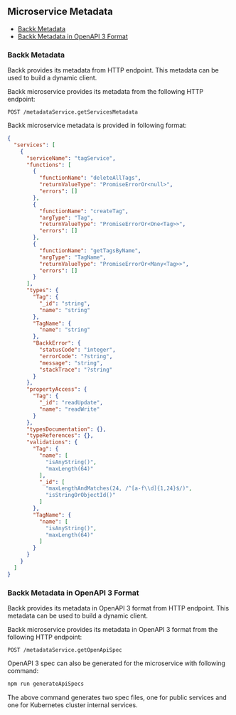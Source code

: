 ## Microservice Metadata

- [Backk Metadata](#backkmetadata)
- [Backk Metadata in OpenAPI 3 Format](#openapi)

### <a name="backkmetadata"></a> Backk Metadata
Backk provides its metadata from HTTP endpoint. This metadata can be used to build a dynamic client.

Backk microservice provides its metadata from the following HTTP endpoint:
```
POST /metadataService.getServicesMetadata
```

Backk microservice metadata is provided in following format:

```json
{
  "services": [
    {
      "serviceName": "tagService",
      "functions": [
        {
          "functionName": "deleteAllTags",
          "returnValueType": "PromiseErrorOr<null>",
          "errors": []
        },
        {
          "functionName": "createTag",
          "argType": "Tag",
          "returnValueType": "PromiseErrorOr<One<Tag>>",
          "errors": []
        },
        {
          "functionName": "getTagsByName",
          "argType": "TagName",
          "returnValueType": "PromiseErrorOr<Many<Tag>>",
          "errors": []
        }
      ],
      "types": {
        "Tag": {
          "_id": "string",
          "name": "string"
        },
        "TagName": {
          "name": "string"
        },
        "BackkError": {
          "statusCode": "integer",
          "errorCode": "?string",
          "message": "string",
          "stackTrace": "?string"
        }
      },
      "propertyAccess": {
        "Tag": {
          "_id": "readUpdate",
          "name": "readWrite"
        }
      },
      "typesDocumentation": {},
      "typeReferences": {},
      "validations": {
        "Tag": {
          "name": [
            "isAnyString()",
            "maxLength(64)"
          ],
          "_id": [
            "maxLengthAndMatches(24, /^[a-f\\d]{1,24}$/)",
            "isStringOrObjectId()"
          ]
        },
        "TagName": {
          "name": [
            "isAnyString()",
            "maxLength(64)"
          ]
        }
      }
    }
  ]
}
```

### <a name="openapi"></a> Backk Metadata in OpenAPI 3 Format
Backk provides its metadata in OpenAPI 3 format from HTTP endpoint. This metadata can be used to build a dynamic client.

Backk microservice provides its metadata in OpenAPI 3 format from the following HTTP endpoint:
```
POST /metadataService.getOpenApiSpec
```

OpenAPI 3 spec can also be generated for the microservice with following command:
```bash
npm run generateApiSpecs
```

The above command generates two spec files, one for public services and one for Kubernetes cluster internal services.
